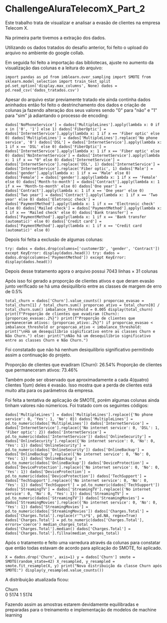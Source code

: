 # ChallengeAluraTelecomX_Part_2

Este trabalho trata de visualizar e analisar a evasão de clientes na empresa Telecom X.

Na primeira parte tivemos a extração dos dados.

Utilizando os dados tratados do desafio anterior, foi feito o upload do arquivo no ambiente do google collab.

Em seguida foi feito a importação das bibliotecas, ajuste no aumento da visualização das colunas e a leitura do arquivo:

`import pandas as pd
from imblearn.over_sampling import SMOTE
from sklearn.model_selection import train_test_split
pd.set_option('display.max_columns', None)
dados = pd.read_csv('dados_tratados.csv')`

Apesar do arquivo estar previamente tratado ele ainda continha dados aninhados então foi feito o destrinchamento dos dados e criação de colunas ja fazendo alteração dos seus valores sendo "0" para "não" e "1" para "sim" já adiantando o processo de encoding:

`dados['NoPhoneService'] = dados['MultipleLines'].apply(lambda x: 0 if x in ['0', '1'] else 1)
dados['FiberOptic'] = dados['InternetService'].apply(lambda x: 1 if x == 'Fiber optic' else 0)
dados['MultipleLines'] = dados['MultipleLines'].replace('No phone service', '0')
dados['DSL'] = dados['InternetService'].apply(lambda x: 1 if x == 'DSL' else 0)
dados['FiberOptic'] = dados['InternetService'].apply(lambda x: 1 if x == 'Fiber optic' else 0)
dados['NoInternetService'] = dados['InternetService'].apply(lambda x: 1 if x == "0" else 0)
dados['InternetService'] = dados['InternetService'].replace('DSL', 1)
dados['InternetService'] = dados['InternetService'].replace('Fiber optic', 1)
dados['Male'] = dados['gender'].apply(lambda x: 1 if x == 'Male' else 0)
dados['Female'] = dados['gender'].apply(lambda x: 1 if x == 'Female' else 0)
dados['Month-to-month'] = dados['Contract'].apply(lambda x: 1 if x == 'Month-to-month' else 0)
dados['One year'] = dados['Contract'].apply(lambda x: 1 if x == 'One year' else 0)
dados['Two year'] = dados['Contract'].apply(lambda x: 1 if x == 'Two year' else 0)
dados['Eletronic check'] = dados['PaymentMethod'].apply(lambda x: 1 if x == 'Electronic check' else 0)
dados['Mailed check'] = dados['PaymentMethod'].apply(lambda x: 1 if x == 'Mailed check' else 0)
dados['Bank transfer'] = dados['PaymentMethod'].apply(lambda x: 1 if x == 'Bank transfer (automatic)' else 0)
dados['Credit card'] = dados['PaymentMethod'].apply(lambda x: 1 if x == 'Credit card (automatic)' else 0)`

Depois foi feita a exclusão de algumas colunas:

`try:
    dados = dados.drop(columns=['customerID', 'gender', 'Contract'])
except KeyError:
    display(dados.head())
try:
    dados = dados.drop(columns=['PaymentMethod'])
except KeyError:
    display(dados.head())`

Depois desse tratamento agora o arquivo possui 7043 linhas × 31 colunas

Após isso foi gerado a proporção de clientes ativos e que deram evasão junto verificado se há uma desiquilíbrio entre as classes de margem de erro de 0.5%

`total_churn = dados['Churn'].value_counts()
proporcao_evasao = total_churn[1] / total_churn.sum()
proporcao_ativo = total_churn[0] / total_churn.sum()
imbalance_threshold = 0.005
display(total_churn)
print(f"Proporção de clientes que evadiram (Churn): {proporcao_evasao:.2%}")
print(f"Proporção de clientes que permaneceram ativos: {proporcao_ativo:.2%}")
if proporcao_evasao < imbalance_threshold or proporcao_ativo < imbalance_threshold:
    print("\nHá um desequilíbrio significativo entre as classes Churn e Não Churn.")
else:
    print("\nNão há um desequilíbrio significativo entre as classes Churn e Não Churn.")`

Foi constatado que não há nenhum desiquilíbrio significativo permitindo assim a continuação do projeto.

Proporção de clientes que evadiram (Churn): 26.54%
Proporção de clientes que permaneceram ativos: 73.46%

Também pode ser observado que aproximadamente a cada 4(quatro) clientes 1(um) deles é evasão.
Isso mostra que a perda de clientes está muito alta para os parâmetros da empresa.

Foi feita a tentativa de aplicação de SMOTE, porém algumas colunas ainda tinham valores não númericos.
Foi tratado com os seguintes códigos:

`dados['MultipleLines'] = dados['MultipleLines'].replace({'No phone service': 0, 'Yes': 1, 'No': 0})
dados['MultipleLines'] = pd.to_numeric(dados['MultipleLines'])
dados['InternetService'] = dados['InternetService'].replace({'No internet service': 0, 'DSL': 1, 'Fiber optic': 2})
dados['InternetService'] = pd.to_numeric(dados['InternetService'])
dados['OnlineSecurity'] = dados['OnlineSecurity'].replace({'No internet service': 0, 'No': 0, 'Yes': 1})
dados['OnlineSecurity'] = pd.to_numeric(dados['OnlineSecurity'])
dados['OnlineBackup'] = dados['OnlineBackup'].replace({'No internet service': 0, 'No': 0, 'Yes': 1})
dados['OnlineBackup'] = pd.to_numeric(dados['OnlineBackup'])
dados['DeviceProtection'] = dados['DeviceProtection'].replace({'No internet service': 0, 'No': 0, 'Yes': 1})
dados['DeviceProtection'] = pd.to_numeric(dados['DeviceProtection'])
dados['TechSupport'] = dados['TechSupport'].replace({'No internet service': 0, 'No': 0, 'Yes': 1})
dados['TechSupport'] = pd.to_numeric(dados['TechSupport'])
dados['StreamingTV'] = dados['StreamingTV'].replace({'No internet service': 0, 'No': 0, 'Yes': 1})
dados['StreamingTV'] = pd.to_numeric(dados['StreamingTV'])
dados['StreamingMovies'] = dados['StreamingMovies'].replace({'No internet service': 0, 'No': 0, 'Yes': 1})
dados['StreamingMovies'] = pd.to_numeric(dados['StreamingMovies'])
dados['Charges.Total'] = dados['Charges.Total'].replace(r'^\s*$', pd.NA, regex=True)
dados['Charges.Total'] = pd.to_numeric(dados['Charges.Total'], errors='coerce')
median_charges_total = dados['Charges.Total'].median()
dados['Charges.Total'] = dados['Charges.Total'].fillna(median_charges_total)`

Após o tratamento e feito uma varredura através da colunas para constatar que então todas estavam de acordo para aplicação do SMOTE, foi aplicado.

`X = dados.drop('Churn', axis=1)
y = dados['Churn']
smote = SMOTE(random_state=42)
X_resampled, y_resampled = smote.fit_resample(X, y)
print("Nova distribuição da classe Churn após SMOTE:")
display(y_resampled.value_counts())`

A distribuição atualizada ficou: 

Churn	
0	5174
1	5174

Fazendo assim as amostras estarem devidamente equilibradas e preparadas para o treinamento e implementação de modelos de machine learning 



